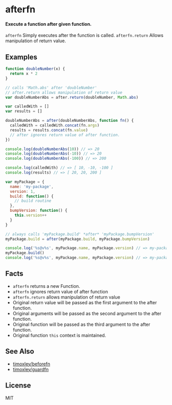 # afterfn

#### Execute a function after given function.

`afterfn` Simply executes after the function is called.
`afterfn.return` Allows manipulation of return value.

## Examples

```js
function doubleNumber(x) {
  return x * 2
}

// calls 'Math.abs' after 'doubleNumber'
// after.return allows manipulation of return value
var doubleNumberAbs = after.return(doubleNumber, Math.abs)

var calledWith = []
var results = []

doubleNumberAbs = after(doubleNumberAbs, function fn() {
  calledWith = calledWith.concat(fn.args)
  results = results.concat(fn.value)
  // after ignores return value of after function.
})

console.log(doubleNumberAbs(10)) // => 20
console.log(doubleNumberAbs(-10)) // => 20
console.log(doubleNumberAbs(-100)) // => 200

console.log(calledWith) // => [ 10, -10, -100 ]
console.log(results) // => [ 20, 20, 200 ]
```

```js
var myPackage = {
  name: 'my-package',
  version: 1,
  build: function() {
    // build routine
  },
  bumpVersion: function() {
    this.version++
  }
}

// always calls 'myPackage.build' *after* 'myPackage.bumpVersion'
myPackage.build = after(myPackage.build, myPackage.bumpVersion)

console.log('%s@v%s', myPackage.name, myPackage.version) // => my-package@v1
myPackage.build()
console.log('%s@v%s', myPackage.name, myPackage.version) // => my-package@v2

```

## Facts

* `afterfn` returns a new Function.
* `afterfn` ignores return value of after function
* `afterfn.return` allows manipulation of return value
* Original return value will be passed as the first argument to the after function.
* Original arguments will be passed as the second argument to the after function.
* Original function will be passed as the third argument to the after function.
* Original function `this` context is maintained.

## See Also

* [timoxley/beforefn](http://github.com/timoxley/beforefn)
* [timoxley/guardfn](http://github.com/timoxley/guardfn)

## License

MIT
